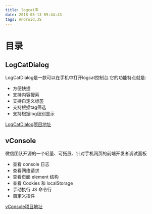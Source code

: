 ```yaml
---
title: logcat库
date: 2018-08-13 09:44:43
tags: Android,JS
---
```

# 目录

## LogCatDialog
LogCatDialog是一款可以在手机中打开logcat控制台.它的功能特点就是:
- 方便快捷
- 支持内容搜索
- 支持自定义标签
- 支持根据tag筛选
- 支持根据log级别显示

[LogCatDialog项目地址](https://github.com/SHPDZY/LogCatDialog)

## vConsole
微信团队开源的一个轻量、可拓展、针对手机网页的前端开发者调试面板
- 查看 console 日志
- 查看网络请求
- 查看页面 element 结构
- 查看 Cookies 和 localStorage
- 手动执行 JS 命令行
- 自定义插件

[vConsole项目地址](https://github.com/Tencent/vConsole)
